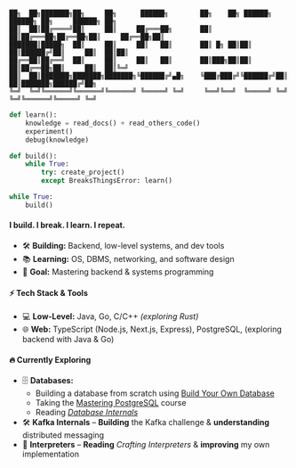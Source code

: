 ```

██╗  ██╗███████╗██╗     ██╗      ██████╗        ██╗    ██╗ ██████╗ ██████╗ ██╗     ██████╗ ██╗
██║  ██║██╔════╝██║     ██║     ██╔═══██╗       ██║    ██║██╔═══██╗██╔══██╗██║     ██╔══██╗██║
███████║█████╗  ██║     ██║     ██║   ██║       ██║ █╗ ██║██║   ██║██████╔╝██║     ██║  ██║██║
██╔══██║██╔══╝  ██║     ██║     ██║   ██║       ██║███╗██║██║   ██║██╔══██╗██║     ██║  ██║╚═╝
██║  ██║███████╗███████╗███████╗╚██████╔╝▄█╗    ╚███╔███╔╝╚██████╔╝██║  ██║███████╗██████╔╝██╗
╚═╝  ╚═╝╚══════╝╚══════╝╚══════╝ ╚═════╝ ╚═╝     ╚══╝╚══╝  ╚═════╝ ╚═╝  ╚═╝╚══════╝╚═════╝ ╚═╝

```

```python
def learn():
    knowledge = read_docs() + read_others_code()
    experiment()
    debug(knowledge)

def build():
    while True:
        try: create_project()
        except BreaksThingsError: learn()

while True:
    build()
```

#### I build. I break. I learn. I repeat.

- 🛠 **Building:** Backend, low-level systems, and dev tools
- 📚 **Learning:** OS, DBMS, networking, and software design
- 🚀 **Goal:** Mastering backend & systems programming

#### ⚡ **Tech Stack & Tools**

- 💻 **Low-Level:** Java, Go, C/C++ _(exploring Rust)_
- 🌐 **Web:** TypeScript (Node.js, Next.js, Express), PostgreSQL, (exploring backend with Java & Go)

#### 🔥 Currently Exploring

- 🗄 **Databases:**
    - Building a database from scratch using [Build Your Own Database](https://build-your-own.org/database/)
    - Taking the [Mastering PostgreSQL](https://masteringpostgres.com/) course
    - Reading [_Database Internals_](https://www.databass.dev/)
- 🛠 **Kafka Internals** – **Building** the Kafka challenge & **understanding** distributed messaging
- 📖 **Interpreters** – **Reading** _Crafting Interpreters_ & **improving** my own implementation
